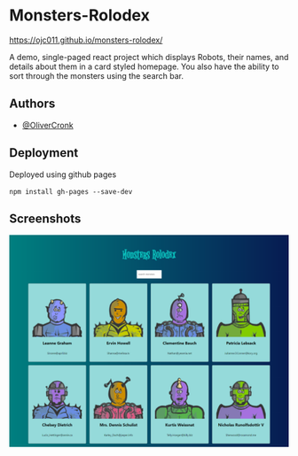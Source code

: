 
# Monsters-Rolodex
https://ojc011.github.io/monsters-rolodex/

A demo, single-paged react project which displays Robots, their names, and details about them in a card styled homepage. You also have the ability to sort through the monsters using the search bar.


## Authors

- [@OliverCronk](https://github.com/ojc011)


## Deployment

Deployed using github pages

```
npm install gh-pages --save-dev
```

## Screenshots

![Monsters-Rolo](https://github.com/ojc011/monsters-rolodex/blob/main/public/img/monstersrolo.png?raw=true)

